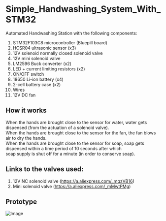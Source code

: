 # Simple_Handwashing_System_With_STM32  

Automated Handwashing Station with the following components:  
1. STM32F103C8 microcontroller (Bluepill board)  
2. HCSR04 ultrasonic sensor (x3)  
3. 12V solenoid normally closed solenoid valve  
4. 12V mini solenoid valve   
5. LM2596 Buck converter (x2)    
6. LED + current limiting resistors (x2)  
7. ON/OFF switch  
8. 18650 Li-ion battery (x4)  
9. 2-cell battery case (x2)  
10. Wires  
11. 12V DC fan  

## How it works  
When the hands are brought close to the sensor for water, water gets dispensed (from the actuation of a solenoid valve).  
When the hands are brought close to the sensor for the fan, the fan blows air to dry the hands.   
When the hands are brought close to the sensor for soap, soap gets dispensed within a time period of 10 seconds after which  
soap supply is shut off for a minute (in order to conserve soap).  

## Links to the valves used:  
1. 12V NC solenoid valve (https://a.aliexpress.com/_mqzVB16)    
2. Mini solenoid valve (https://a.aliexpress.com/_mMwtPMg)  

## Prototype  
![Image](https://user-images.githubusercontent.com/46250887/192158221-3a3752c1-e850-48b1-a011-398fc1c244d0.jpg)
